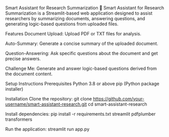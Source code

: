 Smart Assistant for Research Summarization
📄 Smart Assistant for Research Summarization is a Streamlit-based web application designed to assist researchers by summarizing documents, answering questions, and generating logic-based questions from uploaded files.

Features
Document Upload: Upload PDF or TXT files for analysis.

Auto-Summary: Generate a concise summary of the uploaded document.

Question-Answering: Ask specific questions about the document and get precise answers.

Challenge Me: Generate and answer logic-based questions derived from the document content.

Setup Instructions
Prerequisites
Python 3.8 or above
pip (Python package installer)

Installation
Clone the repository:
git clone https://github.com/your-username/smart-assistant-research.git
cd smart-assistant-research

Install dependencies:
pip install -r requirements.txt
streamlit
pdfplumber
transformers

Run the application:
streamlit run app.py
